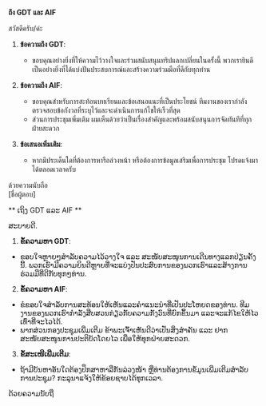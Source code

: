 **ถึง GDT และ AIF**  

สวัสดีครับ/ค่ะ  

1. **ข้อความถึง GDT**:  
   - ขอบคุณอย่างยิ่งที่ให้ความไว้วางใจและร่วมสนับสนุนทริปแลกเปลี่ยนในครั้งนี้ พวกเรายินดีเป็นอย่างยิ่งที่ได้แบ่งปันประสบการณ์และสร้างความร่วมมือที่ดีกับทุกท่าน  

2. **ข้อความถึง AIF**:  
   - ขอบคุณสำหรับการสะท้อนบทเรียนและข้อเสนอแนะที่เป็นประโยชน์ ทีมงานของเรากำลังตรวจสอบข้อกังวลที่ระบุไว้และจะดำเนินการแก้ไขให้เร็วที่สุด  
   - ส่วนการประชุมเพิ่มเติม ผมเห็นด้วยว่าเป็นเรื่องสำคัญและพร้อมสนับสนุนการจัดทันทีที่ทุกฝ่ายสะดวก  

3. **ข้อเสนอเพิ่มเติม**:  
   - หากมีประเด็นใดที่ต้องการหารือล่วงหน้า หรือต้องการข้อมูลเสริมเพื่อการประชุม โปรดแจ้งมาได้ตลอดเวลาครับ  

ด้วยความนับถือ  
[ชื่อผู้ตอบ] 

** ເຖິງ GDT ແລະ AIF **

ສະບາຍດີ.

1. **ຂໍ້ຄວາມຫາ GDT**:
 - ຂອບໃຈຫຼາຍໆສຳລັບຄວາມໄວ້ວາງໃຈ ແລະ ສະໜັບສະໜູນການເດີນທາງແລກປ່ຽນຄັ້ງນີ້. ພວກເຮົາມີຄວາມຍິນດີຫຼາຍທີ່ຈະແບ່ງປັນປະສົບການຂອງພວກເຮົາແລະສ້າງການຮ່ວມມືທີ່ດີກັບທຸກໆທ່ານ.

2. **ຂໍ້ຄວາມຫາ AIF**:
 - ຂໍ​ຂອບ​ໃຈ​ສໍາ​ລັບ​ການ​ສະ​ທ້ອນ​ໃຫ້​ເຫັນ​ແລະ​ຄໍາ​ແນະ​ນໍາ​ທີ່​ເປັນ​ປະ​ໂຫຍດ​ຂອງ​ທ່ານ​. ທີມງານຂອງພວກເຮົາກໍາລັງສືບສວນກ່ຽວກັບຄວາມກັງວົນທີ່ຍົກຂຶ້ນມາ ແລະຈະແກ້ໄຂໃຫ້ໄວເທົ່າທີ່ຈະໄວໄດ້.
 - ພາກສ່ວນກອງປະຊຸມເພີ່ມເຕີມ ຂ້າພະ​ເຈົ້າ​ເຫັນ​ດີ​ວ່າ​ເປັນ​ສິ່ງ​ສຳຄັນ ​ແລະ ຢາກ​ສະໜັບສະໜູນ​ການ​ປະຕິບັດ​ໂດຍ​ໄວ ​ເພື່ອ​ໃຫ້​ທຸກ​ຝ່າຍ​ສະດວກ.

3. **ຂໍ້ສະເໜີເພີ່ມເຕີມ**:
 - ຖ້າມີບັນຫາອັນໃດຕ້ອງປຶກສາຫາລືກັນລ່ວງໜ້າ ຫຼືທ່ານຕ້ອງການຂໍ້ມູນເພີ່ມເຕີມສໍາລັບການປະຊຸມ? ກະລຸນາແຈ້ງໃຫ້ຂ້ອຍຊາບໄດ້ທຸກເວລາ.

ດ້ວຍຄວາມນັບຖື